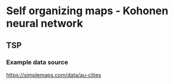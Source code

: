 # Self organizing maps - Kohonen neural network
## TSP
### Example data source
https://simplemaps.com/data/au-cities